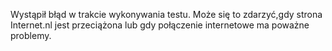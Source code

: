 Wystąpił błąd w trakcie wykonywania testu. Może się 
to zdarzyć,gdy strona Internet.nl jest przeciążona lub gdy połączenie 
internetowe ma poważne problemy.
